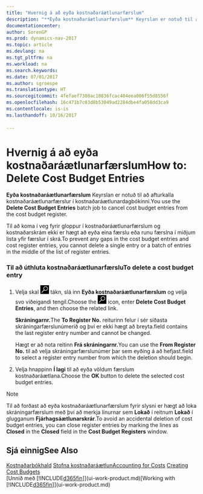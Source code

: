 ```yaml
---
title: "Hvernig á að eyða kostnaðaráætlunarfærslum"
description: "**Eyða kostnaðaráætlunarfærslum** Keyrslan er notuð til að afturkalla kostnaðaráætlunarfærslur í kostnaðaráætlunardagbókinni."
documentationcenter: 
author: SorenGP
ms.prod: dynamics-nav-2017
ms.topic: article
ms.devlang: na
ms.tgt_pltfrm: na
ms.workload: na
ms.search.keywords: 
ms.date: 07/01/2017
ms.author: sgroespe
ms.translationtype: HT
ms.sourcegitcommit: 4fefaef7380ac10836fcac404eea006f55d8556f
ms.openlocfilehash: 16c471b7c03d8b53049ad2284dbe4fa058dd3ca9
ms.contentlocale: is-is
ms.lasthandoff: 10/16/2017

---
```

# <a name="how-to-delete-cost-budget-entries"></a><span data-ttu-id="343aa-103">Hvernig á að eyða kostnaðaráætlunarfærslum</span><span class="sxs-lookup"><span data-stu-id="343aa-103">How to: Delete Cost Budget Entries</span></span>
<span data-ttu-id="343aa-104">**Eyða kostnaðaráætlunarfærslum** Keyrslan er notuð til að afturkalla kostnaðaráætlunarfærslur í kostnaðaráætlunardagbókinni.</span><span class="sxs-lookup"><span data-stu-id="343aa-104">You use the **Delete Cost Budget Entries** batch job to cancel cost budget entries from the cost budget register.</span></span>  

<span data-ttu-id="343aa-105">Til að koma í veg fyrir gloppur í kostnaðaráætlunarfærslum og kostnaðarskrám ekki er hægt að eyða eina færslu eða runu færslna í miðjum lista yfir færslur í skrá.</span><span class="sxs-lookup"><span data-stu-id="343aa-105">To prevent any gaps in the cost budget entries and cost register entries, you cannot delete a single entry or a batch of entries in the middle of the list of register entries.</span></span>  

### <a name="to-delete-a-cost-budget-entry"></a><span data-ttu-id="343aa-106">Til að úthluta kostnaðaráætlunarfærslu</span><span class="sxs-lookup"><span data-stu-id="343aa-106">To delete a cost budget entry</span></span>  

1.  <span data-ttu-id="343aa-107">Velja skal ![Leit að síðu eða skýrslu](media/ui-search/search_small.png "Leit að síðu eða skýrslu táknið") tákn, slá inn **Eyða kostnaðaráætlunarfærslum** og velja svo viðeigandi tengil.</span><span class="sxs-lookup"><span data-stu-id="343aa-107">Choose the ![Search for Page or Report](media/ui-search/search_small.png "Search for Page or Report icon") icon, enter **Delete Cost Budget Entries**, and then choose the related link.</span></span>  

    <span data-ttu-id="343aa-108">**Skráningarnr.**</span><span class="sxs-lookup"><span data-stu-id="343aa-108">The **To Register No.**</span></span> <span data-ttu-id="343aa-109">reiturinn felur í sér síðasta skráningarfærslunúmerið og því er ekki hægt að breyta.</span><span class="sxs-lookup"><span data-stu-id="343aa-109">field contains the last register entry number and cannot be changed.</span></span>  

    <span data-ttu-id="343aa-110">Hægt er að nota reitinn **Frá skráningarnr.**</span><span class="sxs-lookup"><span data-stu-id="343aa-110">You can use the **From Register No.**</span></span> <span data-ttu-id="343aa-111">til að velja skráningarfærslunúmer þar sem eyðing á að hefjast.</span><span class="sxs-lookup"><span data-stu-id="343aa-111">field to select a register entry number from which the deletion should begin.</span></span>  
2.  <span data-ttu-id="343aa-112">Velja hnappinn **Í lagi** til að eyða völdum færslum kostnaðaráætlana.</span><span class="sxs-lookup"><span data-stu-id="343aa-112">Choose the **OK** button to delete the selected cost budget entries.</span></span>  

> [!NOTE]  
>  <span data-ttu-id="343aa-113">Til að forðast að eyða kostnaðaráætlunarfærslum fyrir slysni er hægt að loka skráningarfærslum með því að merkja línurnar sem **Lokað** í reitnum **Lokað** í glugganum **Fjárhagsáætlunarskrár**.</span><span class="sxs-lookup"><span data-stu-id="343aa-113">To avoid an accidental deletion of cost budget entries, you can close register entries by marking the lines as **Closed** in the **Closed** field in the **Cost Budget Registers** window.</span></span>  

## <a name="see-also"></a><span data-ttu-id="343aa-114">Sjá einnig</span><span class="sxs-lookup"><span data-stu-id="343aa-114">See Also</span></span>  
<span data-ttu-id="343aa-115">[Kostnaðarbókhald](finance-manage-cost-accounting.md)
[Stofna kostnaðaráætlun](finance-create-cost-budgets.md)</span><span class="sxs-lookup"><span data-stu-id="343aa-115">[Accounting for Costs](finance-manage-cost-accounting.md)
[Creating Cost Budgets](finance-create-cost-budgets.md)</span></span>  
<span data-ttu-id="343aa-116">[Unnið með [!INCLUDE[d365fin](includes/d365fin_md.md)]](ui-work-product.md)</span><span class="sxs-lookup"><span data-stu-id="343aa-116">[Working with [!INCLUDE[d365fin](includes/d365fin_md.md)]](ui-work-product.md)</span></span>

